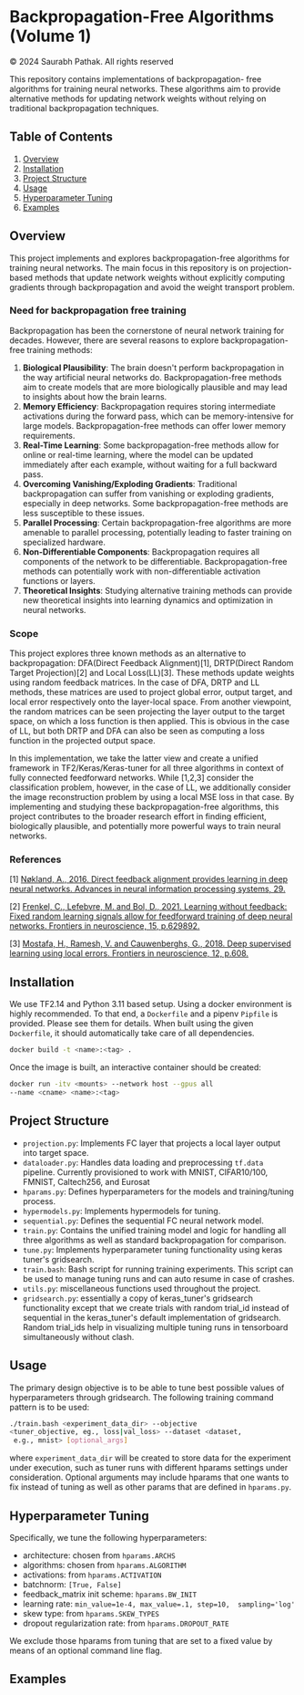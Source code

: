 # Backpropagation-Free Algorithms (Volume 1)
© 2024 Saurabh Pathak. All rights reserved

This repository contains implementations of backpropagation-
free algorithms for training neural networks. These
algorithms aim to provide alternative methods for updating
network weights without relying on traditional
backpropagation techniques.

## Table of Contents

1. [Overview](#overview)
2. [Installation](#installation)
3. [Project Structure](#project-structure)
4. [Usage](#usage)
5. [Hyperparameter Tuning](#hyperparameter-tuning)
6. [Examples](#examples)

## Overview

This project implements and explores backpropagation-free
algorithms for training neural networks. The main focus in
this repository is on projection-based methods that update
network weights without explicitly computing gradients
through backpropagation and avoid the weight transport 
problem.

### Need for backpropagation free training

Backpropagation has been the cornerstone of neural network
training for decades. However, there are several reasons 
to explore backpropagation-free training methods:

1. **Biological Plausibility**: The brain doesn't perform
   backpropagation in the way artificial neural networks do.
   Backpropagation-free methods aim to create models that
   are more biologically plausible and may lead to insights
   about how the brain learns.
2. **Memory Efficiency**: Backpropagation requires storing
   intermediate activations during the forward pass, which
   can be memory-intensive for large models.
   Backpropagation-free methods can offer lower memory
   requirements.
3. **Real-Time Learning**: Some backpropagation-free methods
   allow for online or real-time learning, where the model
   can be updated immediately after each example, without
   waiting for a full backward pass.
4. **Overcoming Vanishing/Exploding Gradients**: Traditional
   backpropagation can suffer from vanishing or exploding
   gradients, especially in deep networks. Some
   backpropagation-free methods are less susceptible to
   these issues.
5. **Parallel Processing**: Certain backpropagation-free
   algorithms are more amenable to parallel processing,
   potentially leading to faster training on specialized
   hardware.
6. **Non-Differentiable Components**: Backpropagation
   requires all components of the network to be
   differentiable. Backpropagation-free methods can
   potentially work with non-differentiable activation
   functions or layers.
7. **Theoretical Insights**: Studying alternative training
   methods can provide new theoretical insights into
   learning dynamics and optimization in neural networks.

### Scope
This project explores three known methods as an
alternative to backpropagation: DFA(Direct Feedback 
Alignment)[1], DRTP(Direct Random Target Projection)[2] and 
Local Loss(LL)[3]. These methods update weights using 
random feedback matrices. In the case of DFA, DRTP and 
LL methods, these matrices are used to project global error,
output target, and local error respectively onto the
layer-local space. From another viewpoint, the random 
matrices can be seen projecting the layer output to the 
target space, on which a loss function is then applied. This
is obvious in the case of LL, but both DRTP and DFA can also
be seen as computing a loss function in the projected output
space.

In this implementation, we take the latter view and 
create a unified framework in TF2/Keras/Keras-tuner for all 
three 
algorithms in context of fully connected feedforward 
networks. While [1,2,3] consider the classification 
problem, however, in the case of LL, we additionally
consider the image reconstruction problem by using a 
local MSE loss in that case.
By implementing and studying these 
backpropagation-free algorithms, this project contributes to
the broader research effort in finding efficient,
biologically plausible, and potentially more powerful ways
to train neural networks.

### References
[1] [Nøkland, A., 2016. Direct feedback alignment 
provides learning in deep neural networks. Advances in 
neural information processing systems, 29.](https://proceedings.neurips.cc/paper/2016/file/d490d7b4576290fa60eb31b5fc917ad1-Paper.pdf)

[2] [Frenkel, C., Lefebvre, M. and Bol, D., 2021. Learning
without feedback: Fixed random learning signals allow for
feedforward training of deep neural networks. Frontiers in
neuroscience, 15, p.629892.](https://www.frontiersin.org/journals/neuroscience/articles/10.3389/fnins.2021.629892/pdf)

[3] [Mostafa, H., Ramesh, V. and Cauwenberghs, G., 2018.
Deep supervised learning using local errors. Frontiers in
neuroscience, 12, p.608.](https://www.frontiersin.org/articles/10.3389/fnins.2018.00608/pdf)

## Installation
We use TF2.14 and Python 3.11 based setup. Using a docker 
environment is highly recommended. To that  end, a
`Dockerfile` and a pipenv `Pipfile` is provided. Please see
them for details. When built using the given `Dockerfile`,
it should automatically take care of all dependencies.
```bash
docker build -t <name>:<tag> .
```

Once the image is built, an interactive container should be 
created:
```bash
docker run -itv <mounts> --network host --gpus all 
--name <cname> <name>:<tag>
```

## Project Structure

- `projection.py`: Implements FC layer that 
  projects a local layer output into target space.
- `dataloader.py`: Handles data loading and 
  preprocessing `tf.data` pipeline. Currently provisioned to 
  work with 
  MNIST, CIFAR10/100, FMNIST, Caltech256, and Eurosat
- `hparams.py`: Defines hyperparameters for the models and
  training/tuning process.
- `hypermodels.py`: Implements hypermodels for tuning.
- `sequential.py`: Defines the sequential FC neural network
  model.
- `train.py`: Contains the unified training model and 
  logic for handling all three algorithms as well as 
  standard backpropagation for comparison.
- `tune.py`: Implements hyperparameter tuning 
  functionality using keras tuner's gridsearch.
- `train.bash`: Bash script for running training
  experiments. This script can be used to manage 
  tuning runs and can auto resume in case of crashes.
- `utils.py`: miscellaneous functions used throughout 
  the project.
- `gridsearch.py`: essentially a copy of keras_tuner's 
  gridsearch functionality except that we create trials 
  with random trial_id instead of sequential in the 
  keras_tuner's default implementation of gridsearch. 
  Random trial_ids help in visualizing multiple tuning runs 
  in tensorboard simultaneously without clash.

## Usage
The primary design objective is to be able to tune best 
possible values of hyperparameters through gridsearch. 
The following training command pattern is to be used:
```bash
./train.bash <experiment_data_dir> --objective 
<tuner_objective, eg., loss|val_loss> --dataset <dataset,
 e.g., mnist> [optional_args]
```
where `experiment_data_dir` will be created to store 
data for the experiment under execution, such as tuner runs
with different hparams settings under consideration. 
Optional arguments may include hparams that one wants to 
fix instead of tuning as well as other params that are
defined in `hparams.py`.

## Hyperparameter Tuning
Specifically, we tune the following 
hyperparameters:
- architecture: chosen from `hparams.ARCHS`
- algorithms: chosen from `hparams.ALGORITHM`
- activations: from `hparams.ACTIVATION`
- batchnorm: `[True, False]`
- feedback_matrix init scheme: `hparams.BW_INIT`
- learning rate: `min_value=1e-4, max_value=.1, step=10, 
  sampling='log'`
- skew type: from `hparams.SKEW_TYPES`
- dropout regularization rate: from `hparams.DROPOUT_RATE`

We exclude those hparams from tuning that are set to a
fixed value by means of an optional command line flag.

## Examples
